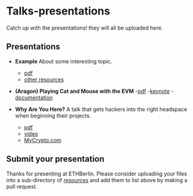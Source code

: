 # Talks-presentations
Catch up with the presentations! they will all be uploaded here.

## Presentations
- **Example** About some interesting topic.
  - [pdf]()
  - [other resources]()

- **(Aragon) Playing Cat and Mouse with the EVM**
  -[pdf](resources/cat-and-mouse/pdf.pdf)
  -[keynote](resources/cat-and-mouse/keynote.key)
  -[documentation](https://hack.aragon.org/)
  
- **Why Are You Here?** A talk that gets hackers into the right headspace when beginning their projects.
  - [pdf](resources/why-are-you-here/whyareyouhere.pdf)
  - [video]()
  - [MyCrypto.com](https://www.mycrypto.com)  


## Submit your presentation
Thanks for presenting at ETHBerlin. Please consider uploading your files into a sub-directory of [resources](resources/) and add them to list above by making a pull request.
